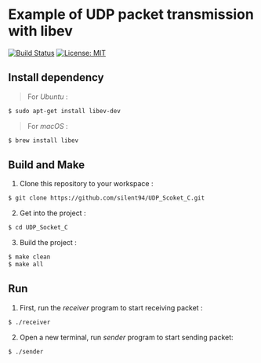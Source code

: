 # Example of UDP packet transmission with libev 
[![Build Status](https://travis-ci.org/silent94/UDP_Scoket_C.svg?branch=master)](https://travis-ci.org/silent94/UDP_Scoket_C)
[![License: MIT](https://img.shields.io/github/license/silent94/UDP_Scoket_C.svg?style=popout)](https://opensource.org/licenses/MIT)

## Install dependency
> For *Ubuntu* :
```Bash
$ sudo apt-get install libev-dev
```

> For *macOS* :
```Bash
$ brew install libev
```


## Build and Make
1. Clone this repository to your workspace :
```Bash
$ git clone https://github.com/silent94/UDP_Scoket_C.git
```

2. Get into the project :
```Bash
$ cd UDP_Socket_C
```

3. Build the project :
```Bash
$ make clean
$ make all 
```

## Run
1. First, run the *receiver* program to start receiving packet :
```Bash
$ ./receiver
```

2. Open a new terminal, run *sender* program to start sending packet:
```Bash
$ ./sender
```